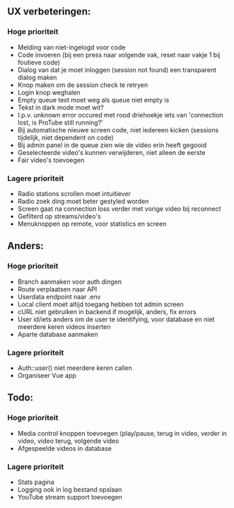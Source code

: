 ## UX verbeteringen:
### Hoge prioriteit
* Melding van niet-ingelogd voor code
* Code invoeren (bij een press naar volgende vak, reset naar vakje 1 bij foutieve code)
* Dialog van dat je moet inloggen (session not found) een transparent dialog maken
* Knop maken om de session check te retryen
* Login knop weghalen
* Empty queue text moet weg als queue niet empty is
* Tekst in dark mode moet wit?
* I.p.v. unknown error occured met rood driehoekje iets van 'connection lost, is ProTube still running?'
* Bij automatische nieuwe screen code, niet iedereen kicken (sessions tijdelijk, niet dependent on code)
* Bij admin panel in de queue zien wie de video erin heeft gegooid
* Geselecteerde video's kunnen verwijderen, niet alleen de eerste
* Fair video's toevoegen
### Lagere prioriteit
- Radio stations scrollen moet intuitiever
- Radio zoek ding moet beter gestyled worden
- Screen gaat na connection loss verder met vorige video bij reconnect
- Gefilterd op streams/video's
- Menuknoppen op remote, voor statistics en screen

## Anders:
### Hoge prioriteit
* Branch aanmaken voor auth dingen
* Route verplaatsen naar API
* Userdata endpoint naar .env
* Local client moet altijd toegang hebben tot admin screen
* cURL niet gebruiken in backend if mogelijk, anders, fix errors
* User id/iets anders om de user te identifying, voor database en niet meerdere keren videos inserten
* Aparte database aanmaken
### Lagere prioriteit
- Auth::user() niet meerdere keren callen
- Organiseer Vue app

## Todo:
### Hoge prioriteit
* Media control knoppen toevoegen (play/pause, terug in video, verder in video, video terug, volgende video
* Afgespeelde videos in database
### Lagere prioriteit
- Stats pagina
- Logging ook in log bestand opslaan
- YouTube stream support toevoegen